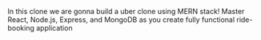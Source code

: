 In this clone we are gonna build a uber clone using MERN stack! Master React, Node.js, Express, and MongoDB as you create fully functional ride-booking application